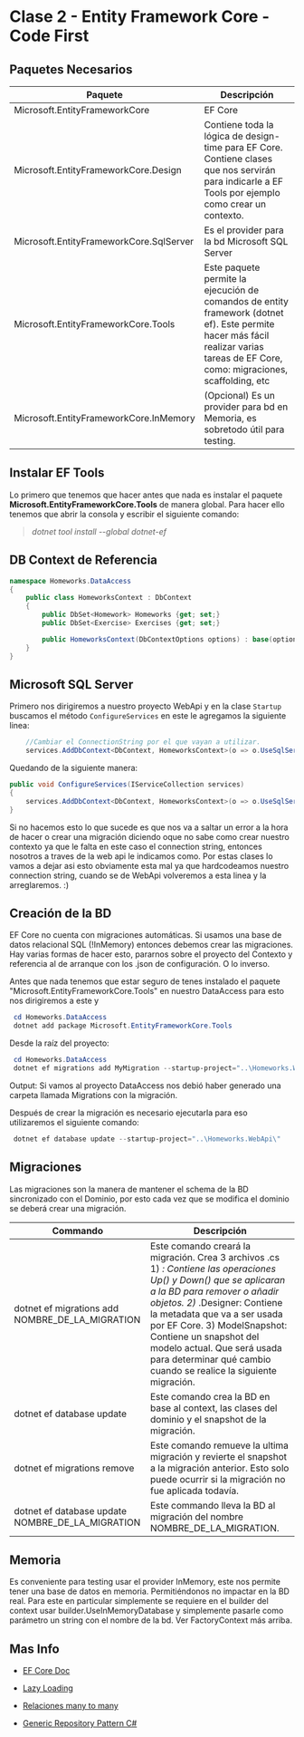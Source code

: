 # Clase 2 - Entity Framework Core - Code First

## Paquetes Necesarios

Paquete | Descripción
------------ | -------------
Microsoft.EntityFrameworkCore| EF Core
Microsoft.EntityFrameworkCore.Design| Contiene toda la lógica de design-time para EF Core. Contiene clases que nos servirán para indicarle a EF Tools por ejemplo como crear un contexto.
Microsoft.EntityFrameworkCore.SqlServer| Es el provider para la bd Microsoft SQL Server
Microsoft.EntityFrameworkCore.Tools| Este paquete permite la ejecución de comandos de entity framework (dotnet ef). Este permite hacer más fácil realizar varias tareas de EF Core, como: migraciones, scaffolding, etc
Microsoft.EntityFrameworkCore.InMemory| (Opcional) Es un provider para bd en Memoria, es sobretodo útil para testing.

## Instalar EF Tools

Lo primero que tenemos que hacer antes que nada es instalar el paquete **Microsoft.EntityFrameworkCore.Tools** de manera global. Para hacer ello tenemos que abrir la consola y escribir el siguiente comando:

> *dotnet tool install --global dotnet-ef*

## DB Context de Referencia

```c#
namespace Homeworks.DataAccess
{
    public class HomeworksContext : DbContext
    {
        public DbSet<Homework> Homeworks {get; set;}
        public DbSet<Exercise> Exercises {get; set;}

        public HomeworksContext(DbContextOptions options) : base(options) { }
    }
}
```

## Microsoft SQL Server

Primero nos dirigiremos a nuestro proyecto WebApi y en la clase ```Startup``` buscamos el método ```ConfigureServices``` en este le agregamos la siguiente linea:

```C#
    //Cambiar el ConnectionString por el que vayan a utilizar.
    services.AddDbContext<DbContext, HomeworksContext>(o => o.UseSqlServer(@"Server=.\SQLEXPRESS;Database=HomeworksDB;Trusted_Connection=True;MultipleActiveResultSets=True;"));
```

Quedando de la siguiente manera:

```C#
public void ConfigureServices(IServiceCollection services)
{
    services.AddDbContext<DbContext, HomeworksContext>(o => o.UseSqlServer(@"Server=.\SQLEXPRESS;Database=HomeworksDB;Trusted_Connection=True;MultipleActiveResultSets=True"));
}
```

Si no hacemos esto lo que sucede es que nos va a saltar un error a la hora de hacer o crear una migración diciendo oque no sabe como crear nuestro contexto ya que le falta en este caso el connection string, entonces nosotros a traves de la web api le indicamos como.
Por estas clases lo vamos a dejar asi esto obviamente esta mal ya que hardcodeamos nuestro connection string, cuando se de WebApi volveremos a esta linea y la arreglaremos. :)

## Creación de la BD

EF Core no cuenta con migraciones automáticas. Si usamos una base de datos relacional SQL (!InMemory) entonces debemos crear las migraciones. Hay varias formas de hacer esto, pararnos sobre el proyecto del Contexto y referencia al de arranque con los .json de configuración. O lo inverso.

Antes que nada tenemos que estar seguro de tenes instalado el paquete "Microsoft.EntityFrameworkCore.Tools" en nuestro DataAccess para esto nos dirigiremos a este y

```PowerShell
 cd Homeworks.DataAccess
 dotnet add package Microsoft.EntityFrameworkCore.Tools
```

Desde la raíz del proyecto:

```PowerShell
 cd Homeworks.DataAccess
 dotnet ef migrations add MyMigration --startup-project="..\Homeworks.WebApi\"
```

Output: Si vamos al proyecto DataAccess nos debió haber generado una carpeta llamada Migrations con la migración.

Después de crear la migración es necesario ejecutarla para eso utilizaremos el siguiente comando:

```PowerShell
 dotnet ef database update --startup-project="..\Homeworks.WebApi\"
```

## Migraciones

Las migraciones son la manera de mantener el schema de la BD sincronizado con el Dominio, por esto cada vez que se modifica el dominio se deberá crear una migración.

Commando | Descripción
------------ | -------------
dotnet ef migrations add NOMBRE_DE_LA_MIGRATION| Este comando creará la migración. Crea 3 archivos .cs 1) <timestamp>_<migration name>: Contiene las operaciones Up() y Down() que se aplicaran a la BD para remover o añadir objetos. 2) <timestamp>_<migration name>.Designer: Contiene la metadata que va a ser usada por EF Core. 3) <contextname>ModelSnapshot: Contiene un snapshot del modelo actual. Que será usada para determinar qué cambio cuando se realice la siguiente migración.
dotnet ef database update| Este comando crea la BD en base al context, las clases del dominio y el snapshot de la migración.
dotnet ef migrations remove| Este comando remueve la ultima migración y revierte el snapshot a la migración anterior. Esto solo puede ocurrir si la migración no fue aplicada todavía.
dotnet ef database update NOMBRE_DE_LA_MIGRATION| Este commando lleva la BD al migración del nombre NOMBRE_DE_LA_MIGRATION.
  
## Memoria

Es conveniente para testing usar el provider InMemory, este nos permite tener una base de datos en memoria. Permitiéndonos no impactar en la BD real.
Para este en particular simplemente se requiere en el builder del context
usar builder.UseInMemoryDatabase y simplemente pasarle como parámetro un string con el nombre de la bd. Ver FactoryContext más arriba.

## Mas Info

* [EF Core Doc](http://www.entityframeworktutorial.net/efcore/entity-framework-core.aspx)

* [Lazy Loading](https://www.learnentityframeworkcore.com/lazy-loading)

* [Relaciones many to many](https://www.learnentityframeworkcore.com/configuration/many-to-many-relationship-configuration)

* [Generic Repository Pattern C#](https://codewithshadman.com/repository-pattern-csharp/#:~:text=Repository%20pattern%20C%23%20is%20a,view%20of%20the%20persistence%20layer.)
